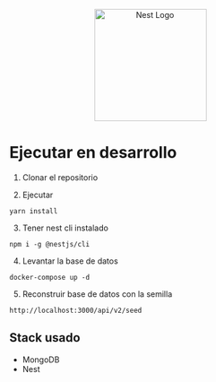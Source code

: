<p align="center">
  <a href="http://nestjs.com/" target="blank"><img src="https://nestjs.com/img/logo-small.svg" width="200" alt="Nest Logo" /></a>
</p>

# Ejecutar en desarrollo

1. Clonar el repositorio


2. Ejecutar
```
yarn install
```

3. Tener nest cli instalado
```
npm i -g @nestjs/cli
```

4. Levantar la base de datos
```
docker-compose up -d
```

5. Reconstruir base de datos con la semilla

```
http://localhost:3000/api/v2/seed
```

## Stack usado

* MongoDB
* Nest